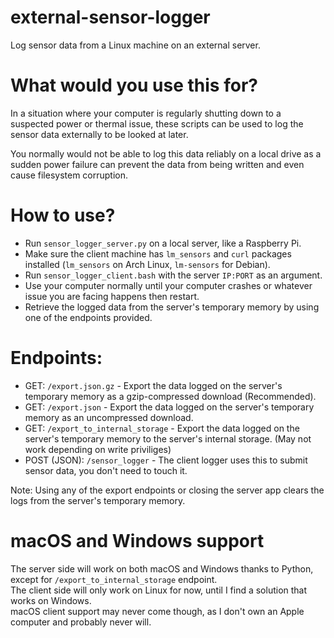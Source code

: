 # external-sensor-logger
Log sensor data from a Linux machine on an external server.

# What would you use this for?
In a situation where your computer is regularly shutting down to a suspected power or thermal issue, 
these scripts can be used to log the sensor data externally to be looked at later.  

You normally would not be able to log this data reliably on a local drive as a sudden power failure can prevent 
the data from being written and even cause filesystem corruption.

# How to use?
- Run `sensor_logger_server.py` on a local server, like a Raspberry Pi.
- Make sure the client machine has `lm_sensors` and `curl` packages installed (`lm_sensors` on Arch Linux, `lm-sensors` for Debian).
- Run `sensor_logger_client.bash` with the server `IP:PORT` as an argument.
- Use your computer normally until your computer crashes or whatever issue you are facing happens then restart.
- Retrieve the logged data from the server's temporary memory by using one of the endpoints provided.

# Endpoints:
- GET: `/export.json.gz` - Export the data logged on the server's temporary memory as a gzip-compressed download (Recommended).
- GET: `/export.json` - Export the data logged on the server's temporary memory as an uncompressed download.
- GET: `/export_to_internal_storage` - Export the data logged on the server's temporary memory to the server's internal storage. (May not work depending on write priviliges)
- POST (JSON): `/sensor_logger` - The client logger uses this to submit sensor data, you don't need to touch it.

Note: Using any of the export endpoints or closing the server app clears the logs from the server's temporary memory.

# macOS and Windows support
The server side will work on both macOS and Windows thanks to Python, except for `/export_to_internal_storage` endpoint.  
The client side will only work on Linux for now, until I find a solution that works on Windows.  
macOS client support may never come though, as I don't own an Apple computer and probably never will.

